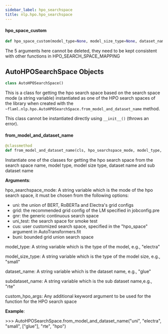 ```yaml
---
sidebar_label: hpo_searchspace
title: nlp.hpo.hpo_searchspace
---
```


#### hpo\_space\_custom

```python
def hpo_space_custom(model_type=None, model_size_type=None, dataset_name_list: list = None, subdataset_name=None, algo_mode=None, **custom_hpo_args)
```

The 5 arguments here cannot be deleted, they need to be kept consistent with
other functions in HPO_SEARCH_SPACE_MAPPING

## AutoHPOSearchSpace Objects

```python
class AutoHPOSearchSpace()
```

This is a class for getting the hpo search space based on the search space mode
(a string variable) instantiated as one of the HPO search spaces of the library when
created with the `~flaml.nlp.hpo.AutoHPOSearchSpace.from_model_and_dataset_name` method.

This class cannot be instantiated directly using ``__init__()`` (throws an error).

#### from\_model\_and\_dataset\_name

```python
@classmethod
def from_model_and_dataset_name(cls, hpo_searchspace_mode, model_type, model_size_type, dataset_name_list: list = None, subdataset_name=None, algo_mode=None, **custom_hpo_args)
```

Instantiate one of the classes for getting the hpo search space from the search space name, model type,
model size type, dataset name and sub dataset name

**Arguments**:

  
  hpo_searchspace_mode:
  A string variable which is the mode of the hpo search space, it must be chosen from the following options:
  - uni: the union of BERT, RoBERTa and Electra&#x27;s grid configs
  - grid: the recommended grid config of the LM specified in jobconfig.pre
  - gnr: the generic continuous search space
  - uni_test: the search space for smoke test
  - cus: user customized search space, specified in the &quot;hpo_space&quot; argument in AutoTransformers.fit
  - buni: bounded grid union search space
  
  model_type:
  A string variable which is the type of the model, e.g., &quot;electra&quot;
  
  model_size_type:
  A string variable which is the type of the model size, e.g., &quot;small&quot;
  
  dataset_name:
  A string variable which is the dataset name, e.g., &quot;glue&quot;
  
  subdataset_name:
  A string variable which is the sub dataset name,e.g., &quot;rte&quot;
  
  custom_hpo_args:
  Any additional keyword argument to be used for the function for the HPO search space
  

**Example**:

  &gt;&gt;&gt; AutoHPOSearchSpace.from_model_and_dataset_name(&quot;uni&quot;, &quot;electra&quot;, &quot;small&quot;, [&quot;glue&quot;], &quot;rte&quot;, &quot;hpo&quot;)

